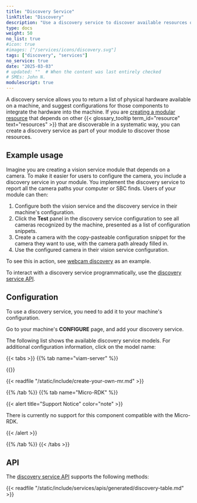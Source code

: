 ```yaml
---
title: "Discovery Service"
linkTitle: "Discovery"
description: "Use a discovery service to discover available resources on a machine."
type: docs
weight: 50
no_list: true
#icon: true
#images: ["/services/icons/discovery.svg"]
tags: ["discovery", "services"]
no_service: true
date: "2025-03-03"
# updated: ""  # When the content was last entirely checked
# SMEs: John N.
modulescript: true
---
```


A discovery service allows you to return a list of physical hardware available on a machine, and suggest configurations for those components to integrate the hardware into the machine.
If you are [creating a modular resource](/operate/get-started/other-hardware/) that depends on other {{< glossary_tooltip term_id="resource" text="resources" >}} that are discoverable in a systematic way, you can create a discovery service as part of your module to discover those resources.

## Example usage

Imagine you are creating a vision service module that depends on a camera.
To make it easier for users to configure the camera, you include a discovery service in your module.
You implement the discovery service to report all the camera paths your computer or SBC finds.
Users of your module can then:

1. Configure both the vision service and the discovery service in their machine's configuration.
1. Click the **Test** panel in the discovery service configuration to see all cameras recognized by the machine, presented as a list of configuration snippets.
1. Create a camera with the copy-pasteable configuration snippet for the camera they want to use, with the camera path already filled in.
1. Use the configured camera in their vision service configuration.

To see this in action, see [webcam discovery](/operate/reference/components/camera/webcam/#find-a-video-path-using-a-discovery-service-in-the-viam-app) as an example.

To interact with a discovery service programmatically, use the [discovery service API](/dev/reference/apis/services/discovery/).

## Configuration

To use a discovery service, you need to add it to your machine's configuration.

Go to your machine's **CONFIGURE** page, and add your discovery service.

The following list shows the available discovery service models.
For additional configuration information, click on the model name:

{{< tabs >}}
{{% tab name="viam-server" %}}

{{<resources api="rdk:service:discovery" type="discovery" no-intro="true">}}

{{< readfile "/static/include/create-your-own-mr.md" >}}

{{% /tab %}}
{{% tab name="Micro-RDK" %}}

{{< alert title="Support Notice" color="note" >}}

There is currently no support for this component compatible with the Micro-RDK.

{{< /alert >}}

{{% /tab %}}
{{< /tabs >}}

## API

The [discovery service API](/dev/reference/apis/services/discovery/) supports the following methods:

{{< readfile "/static/include/services/apis/generated/discovery-table.md" >}}
